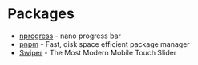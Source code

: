 # Packages

* [nprogress](https://ricostacruz.com/nprogress/) - nano progress bar
* [pnpm](https://pnpm.io/) - Fast, disk space efficient package manager
* [Swiper](https://swiperjs.com/) - The Most Modern Mobile Touch Slider